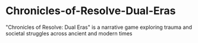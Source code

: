 # Chronicles-of-Resolve-Dual-Eras
"Chronicles of Resolve: Dual Eras" is a narrative game exploring trauma and societal struggles across ancient and modern times
